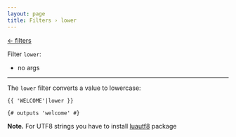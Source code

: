 ```yaml
---
layout: page
title: Filters › lower
---
```


[← filters](./../filters.md)

Filter `lower`:
* no args

---

<!-- {% raw %} -->

The `lower` filter converts a value to lowercase:

```twig
{{ 'WELCOME'|lower }}

{# outputs 'welcome' #}
```

**Note.** For UTF8 strings you have to install [luautf8](https://luarocks.org/modules/dannote/utf8) package

<!-- {% endraw %} -->